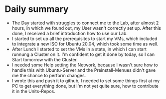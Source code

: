 # Daily summary
- The Day started with struggles to connect me to the Lab, after almost 2 hours, in which we found out, my User wasn't correctly set up. After this done, I received a brief introduction how to use our Lab.
- I started to set up all the prerequisites to start my VMs, which included to integrate a new ISO for Ubuntu 20.04, which took some time as well.
- After Lunch I started to set the VMs in a state, in which I can start runnung a Cluster on it. I'm confident to get it done by today, so I can Start tomorrow with the Cluster.
- I needed some Help setting the Network, because I wasn't sure how to handle this with Ubuntu-Server and the Preinstall-Menues didn't gave me the chance to perform changes.
- I wrote this and push it to github, I needed to set some things first at my PC to get everything done, but I'm not yet quite sure, how to contribute it in the Units-Repos.